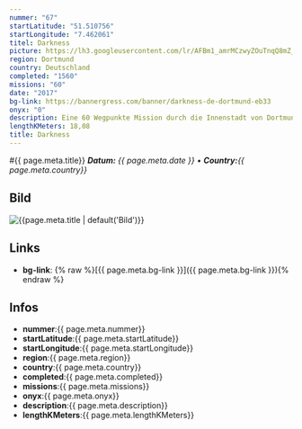 ```yaml
---
nummer: "67"
startLatitude: "51.510756"
startLongitude: "7.462061"
titel: Darkness
picture: https://lh3.googleusercontent.com/lr/AFBm1_amrMCzwyZOuTnqQ8mZ_3Toga4StKLBEeJZHDt3Vrg7HnysmwjyHE8HGU5tnAxB8GarDr2UWaryaj1lKLpQkEjiKil9CnFhltp2tdHHbDxS4rZZIf_kcXllcKD1ighkz0J_zj8UMcLTH91tfzkpfwPyVwuWfUw8MwEC8Fvf90vyuUteGXcQitYKtBYfWxkrharMgWgFckW1R4N0E6x6gvkL-DgStfxCtau1a96DaeXagecAYDOGBQL8sWI06hYsggEjP7OJf8_1q2fe1THbN9Ym1xM2dcwVwuo9xNzjuioPiDUrbkHkyA9882jG86bHDYTRRENDxBwhA2A8Xqg00UKLPx-bwFCIUvE05HdKtKUYqCavX6945fPRxYpN-Lml-JeAztBekXXywgj6zkksQMgRfogcEqWhcDREsWYFk1t-QCmxk5Xd8w4sHJdcqblBh6ZFzRKE7d7vhWt78Bu-4edAhCpG3iY_3cnp1W_slgQ_LJ2zR9z0KuMBRRGNOhBJAoiJMSyIOb1cIBUBJ5g7T0ML10hJt-hn42WixFq3txzta20bGlY2wHNCir1BUAwPhEyH227o_wtTrcwDoL5BnkgazsSHr2O93jqc3PEuMrqdmrmfJ8ctUoHhoPpFgtjoqM53-lexLRUa9SmPOgILTI2GNUjWnNeJ2hEMg3ssa_RHIgdm15wCuf9O3x0940WEQyQzcHI8WShJs848TKNHALbJWjPuY4aur7hkN84GIJSy6DryTTSnXdlfOKp5F-D0D2uKgt3xRC37I9sw_0rRLXIsk0Ecx0NbJe9k-nY1qSBkSZh-S1YRRVTNNG0bZxADIiXUwSNE4IiApUDSvCskCxbfQoGmSNSqXOBi
region: Dortmund
country: Deutschland
completed: "1560"
missions: "60"
date: "2017"
bg-link: https://bannergress.com/banner/darkness-de-dortmund-eb33
onyx: "0"
description: Eine 60 Wegpunkte Mission durch die Innenstadt von Dortmund. Die Mission startet am Opernhaus.
lengthKMeters: 18,08
title: Darkness
---
```


#{{ page.meta.title}}
_**Datum:** {{ page.meta.date }} • **Country:**{{ page.meta.country}}_

## Bild
![{{page.meta.title | default('Bild')}}]({{page.meta.picture}})

## Links
- **bg-link**: {% raw %}[{{ page.meta.bg-link }}]({{ page.meta.bg-link }}){% endraw %}

## Infos
- **nummer**:{{ page.meta.nummer}}
- **startLatitude**:{{ page.meta.startLatitude}}
- **startLongitude**:{{ page.meta.startLongitude}}
- **region**:{{ page.meta.region}}
- **country**:{{ page.meta.country}}
- **completed**:{{ page.meta.completed}}
- **missions**:{{ page.meta.missions}}
- **onyx**:{{ page.meta.onyx}}
- **description**:{{ page.meta.description}}
- **lengthKMeters**:{{ page.meta.lengthKMeters}}

